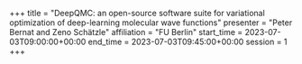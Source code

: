 +++
title = "DeepQMC: an open-source software suite for variational optimization of deep-learning molecular wave functions"
presenter = "Peter Bernat and Zeno Schätzle"
affiliation = "FU Berlin"
start_time = 2023-07-03T09:00:00+00:00
end_time = 2023-07-03T09:45:00+00:00
session = 1
+++


